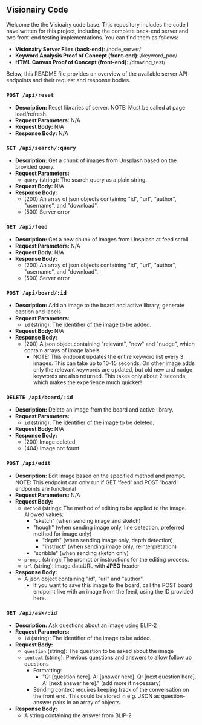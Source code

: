 ## Visionairy Code

Welcome the the Visioairy code base. This repository includes the code I have written for this project, including the complete back-end server and two front-end testing implementations. You can find them as follows:
- **Visionairy Server Files (back-end)**: /node_server/
- **Keyword Analysis Proof of Concept (front-end)**: /keyword_poc/
- **HTML Canvas Proof of Concept (front-end)**: /drawing_test/

Below, this README file provides an overview of the available server API endpoints and their request and response bodies.

### `POST /api/reset`

- **Description:** Reset libraries of server. NOTE: Must be called at page load/refresh.
- **Request Parameters:** N/A
- **Request Body:** N/A
- **Response Body:** N/A

### `GET /api/search/:query`

- **Description:** Get a chunk of images from Unsplash based on the provided query.
- **Request Parameters:**
  - `query` (string): The search query as a plain string.
- **Request Body:** N/A
- **Response Body:**
  - (200) An array of json objects containing "id", "url", "author", "username", and "download".
  - (500) Server error

### `GET /api/feed`

- **Description:** Get a new chunk of images from Unsplash at feed scroll.
- **Request Parameters:** N/A
- **Request Body:** N/A
- **Response Body:**
  - (200) An array of json objects containing "id", "url", "author", "username", and "download".
  - (500) Server error

### `POST /api/board/:id`

- **Description:** Add an image to the board and active library, generate caption and labels
- **Request Parameters:**
  - `id` (string): The identifier of the image to be added.
- **Request Body:** N/A
- **Response Body:**
  - (200) A json object containing "relevant", "new" and "nudge", which contain arrays of image labels
    - NOTE: This endpoint updates the entire keyword list every 3 images. This can take up to 10-15 seconds. On other image adds only the relevant keywords are updated, but old new and nudge keywords are also returned. This takes only about 2 seconds, which makes the experience much quicker!

### `DELETE /api/board/:id`

- **Description:** Delete an image from the board and active library.
- **Request Parameters:**
  - `id` (string): The identifier of the image to be deleted.
- **Request Body:** N/A
- **Response Body:**
  - (200) Image deleted
  - (404) Image not fount

### `POST /api/edit`

- **Description:** Edit image based on the specified method and prompt. NOTE: This endpoint can only run if GET 'feed' and POST 'board' endpoints are functional
- **Request Parameters:** N/A
- **Request Body:**
  - `method` (string): The method of editing to be applied to the image. Allowed values:
    - "sketch" (when sending image and sketch)
    - "hough" (when sending image only, line detection, preferred method for image only)
      - "depth" (when sending image only, depth detection)
      - "instruct" (when sending image only, reinterpretation)
    - "scribble" (when sending sketch only)
  - `prompt` (string): The prompt or instructions for the editing process.
  - `url` (string): Image dataURL with **JPEG** header
- **Response Body:**
  - A json object containing "id", "url" and "author".
    - If you want to save this image to the board, call the POST board endpoint like with an image from the feed, using the ID provided here.

### `GET /api/ask/:id`

- **Description:** Ask questions about an image using BLIP-2
- **Request Parameters:**
  - `id` (string): The identifier of the image to be added.
- **Request Body:**
  - `question` (string): The question to be asked about the image
  - `context` (string): Previous questions and answers to allow follow up questions
    - Formatting:
      - "Q: [question here]. A: [answer here]. Q: [next question here]. A: [next answer here]." (add more if necessary)
    - Sending context requires keeping track of the conversation on the front end. This could be stored in e.g. JSON as question-answer pairs in an array of objects.
- **Response Body:**
  - A string containing the answer from BLIP-2